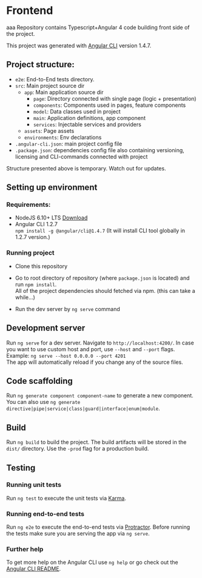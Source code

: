 # Frontend
aaa
Repository contains Typescript+Angular 4 code building front side of the project. 

This project was generated with [Angular CLI](https://github.com/angular/angular-cli) version 1.4.7.

## Project structure:

- `e2e`: End-to-End tests directory.
- `src`: Main project source dir
  - `app`: Main application source dir
    - `page`: Directory connected with single page (logic + presentation)
    - `components`: Components used in pages, feature components
    - `model`: Data classes used in project
    - `main`: Application definitions, app component
    - `services`: Injectable services and providers
  - `assets`: Page assets
  - `environments`: Env declarations
- `.angular-cli.json`: main project config file
- `.package.json`: dependencies config file also containing versioning, licensing and CLI-commands connected with project

Structure presented above is temporary. Watch out for updates.


## Setting up environment

### Requirements:

- NodeJS 6.10+ LTS [Download](https://nodejs.org/en/download)
- Angular CLI 1.2.7   
`npm install -g @angular/cli@1.4.7` (It will install CLI tool globally in 1.2.7 version.)

### Running project

- Clone this repository
- Go to root directory of repository (where `package.json` is located) and run `npm install`.  
 All of the project dependencies should fetched via npm. (this can take a while...)

- Run the dev server by `ng serve` command


## Development server

Run `ng serve` for a dev server. Navigate to `http://localhost:4200/`. In case you want to use custom host and port, use `--host` and `--port` flags.  
Example: `ng serve --host 0.0.0.0 --port 4201`   
The app will automatically reload if you change any of the source files.

## Code scaffolding

Run `ng generate component component-name` to generate a new component. You can also use `ng generate directive|pipe|service|class|guard|interface|enum|module`.

## Build

Run `ng build` to build the project. The build artifacts will be stored in the `dist/` directory. Use the `-prod` flag for a production build.

## Testing

### Running unit tests

Run `ng test` to execute the unit tests via [Karma](https://karma-runner.github.io).

### Running end-to-end tests

Run `ng e2e` to execute the end-to-end tests via [Protractor](http://www.protractortest.org/).
Before running the tests make sure you are serving the app via `ng serve`.

### Further help

To get more help on the Angular CLI use `ng help` or go check out the [Angular CLI README](https://github.com/angular/angular-cli/blob/master/README.md).
